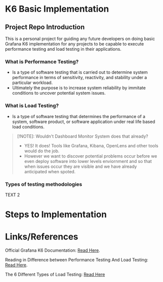 # K6 Basic Implementation

## Project Repo Introduction
This is a personal project for guiding any future developers on doing basic Grafana K6 implementation for any projects to be capable to execute performance testing and load testing in their applications.

### What is Performance Testing?

- Is a type of software testing that is carried out to determine system performance in terms of sensitivity, reactivity, and stability under a particular workload. 
- Ultimately the purpose is to increase system reliability by immitate conditions to uncover potential system issues.

### What is Load Testing?
- Is a type of software testing that determines the performance of a system, software product, or software application under real life based load conditions. 


>[!NOTE]: Wouldn't Dashboard Monitor System does that already?
> - YES! It does! Tools like Grafana, Kibana, OpenLens and other tools would do the job. 
> - However we want to discover potential problems occur before we even deploy software into lower levels enviornment and so that when issues occur they are visible and we have already anticipated when spoted.  


### Types of testing methodologies

TEXT 2

# Steps to Implementation

# Links/References

Official Grafana K6 Documentation: [Read Here](https://grafana.com/docs/k6/latest/examples/get-started-with-k6/).

Reading in Difference between Performance Testing And Load Testing: [Read Here](https://www.geeksforgeeks.org/difference-between-performance-testing-and-load-testing/).

The 6 Different Types of Load Testing: [Read Here](https://grafana.com/load-testing/types-of-load-testing/)